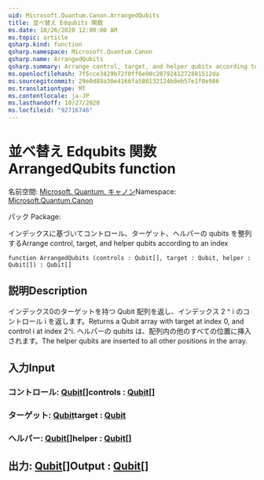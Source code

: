 ```yaml
---
uid: Microsoft.Quantum.Canon.ArrangedQubits
title: 並べ替え Edqubits 関数
ms.date: 10/26/2020 12:00:00 AM
ms.topic: article
qsharp.kind: function
qsharp.namespace: Microsoft.Quantum.Canon
qsharp.name: ArrangedQubits
qsharp.summary: Arrange control, target, and helper qubits according to an index
ms.openlocfilehash: 7f5cce3429b72f0ff6e00c2079241272881512da
ms.sourcegitcommit: 29e0d88a30e4166fa580132124b0eb57e1f0e986
ms.translationtype: MT
ms.contentlocale: ja-JP
ms.lasthandoff: 10/27/2020
ms.locfileid: "92716746"
---
```

# <a name="arrangedqubits-function"></a><span data-ttu-id="2234f-102">並べ替え Edqubits 関数</span><span class="sxs-lookup"><span data-stu-id="2234f-102">ArrangedQubits function</span></span>

<span data-ttu-id="2234f-103">名前空間: [Microsoft. Quantum. キャノン](xref:Microsoft.Quantum.Canon)</span><span class="sxs-lookup"><span data-stu-id="2234f-103">Namespace: [Microsoft.Quantum.Canon](xref:Microsoft.Quantum.Canon)</span></span>

<span data-ttu-id="2234f-104">パック [](https://nuget.org/packages/)</span><span class="sxs-lookup"><span data-stu-id="2234f-104">Package: [](https://nuget.org/packages/)</span></span>


<span data-ttu-id="2234f-105">インデックスに基づいてコントロール、ターゲット、ヘルパーの qubits を整列する</span><span class="sxs-lookup"><span data-stu-id="2234f-105">Arrange control, target, and helper qubits according to an index</span></span>

```qsharp
function ArrangedQubits (controls : Qubit[], target : Qubit, helper : Qubit[]) : Qubit[]
```


## <a name="description"></a><span data-ttu-id="2234f-106">説明</span><span class="sxs-lookup"><span data-stu-id="2234f-106">Description</span></span>

<span data-ttu-id="2234f-107">インデックス0のターゲットを持つ Qubit 配列を返し、インデックス 2 ^ i のコントロール i を返します。</span><span class="sxs-lookup"><span data-stu-id="2234f-107">Returns a Qubit array with target at index 0, and control i at index 2^i.</span></span>  <span data-ttu-id="2234f-108">ヘルパーの qubits は、配列内の他のすべての位置に挿入されます。</span><span class="sxs-lookup"><span data-stu-id="2234f-108">The helper qubits are inserted to all other positions in the array.</span></span>

## <a name="input"></a><span data-ttu-id="2234f-109">入力</span><span class="sxs-lookup"><span data-stu-id="2234f-109">Input</span></span>

### <a name="controls--qubit"></a><span data-ttu-id="2234f-110">コントロール: [Qubit](xref:microsoft.quantum.lang-ref.qubit)[]</span><span class="sxs-lookup"><span data-stu-id="2234f-110">controls : [Qubit](xref:microsoft.quantum.lang-ref.qubit)[]</span></span>




### <a name="target--qubit"></a><span data-ttu-id="2234f-111">ターゲット: [Qubit](xref:microsoft.quantum.lang-ref.qubit)</span><span class="sxs-lookup"><span data-stu-id="2234f-111">target : [Qubit](xref:microsoft.quantum.lang-ref.qubit)</span></span>




### <a name="helper--qubit"></a><span data-ttu-id="2234f-112">ヘルパー: [Qubit](xref:microsoft.quantum.lang-ref.qubit)[]</span><span class="sxs-lookup"><span data-stu-id="2234f-112">helper : [Qubit](xref:microsoft.quantum.lang-ref.qubit)[]</span></span>





## <a name="output--qubit"></a><span data-ttu-id="2234f-113">出力: [Qubit](xref:microsoft.quantum.lang-ref.qubit)[]</span><span class="sxs-lookup"><span data-stu-id="2234f-113">Output : [Qubit](xref:microsoft.quantum.lang-ref.qubit)[]</span></span>

